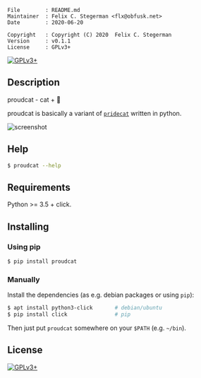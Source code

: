 <!-- {{{1 -->

    File        : README.md
    Maintainer  : Felix C. Stegerman <flx@obfusk.net>
    Date        : 2020-06-20

    Copyright   : Copyright (C) 2020  Felix C. Stegerman
    Version     : v0.1.1
    License     : GPLv3+

<!-- }}}1 -->

[![GPLv3+](https://img.shields.io/badge/license-GPLv3+-blue.svg)](https://www.gnu.org/licenses/gpl-3.0.html)

## Description

proudcat - cat + :rainbow:

proudcat is basically a variant of
[`pridecat`](https://github.com/lunasorcery/pridecat)
written in python.

![screenshot](screenshot.png)

## Help

```bash
$ proudcat --help
```

## Requirements

Python >= 3.5 + click.

## Installing

### Using pip

```bash
$ pip install proudcat
```

### Manually

Install the dependencies (as e.g. debian packages or using `pip`):

```bash
$ apt install python3-click       # debian/ubuntu
$ pip install click               # pip
```

Then just put `proudcat` somewhere on your `$PATH` (e.g. `~/bin`).

## License

[![GPLv3+](https://www.gnu.org/graphics/gplv3-127x51.png)](https://www.gnu.org/licenses/gpl-3.0.html)

<!-- vim: set tw=70 sw=2 sts=2 et fdm=marker : -->
